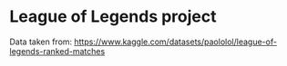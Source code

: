 # League of Legends project

Data taken from: https://www.kaggle.com/datasets/paololol/league-of-legends-ranked-matches
